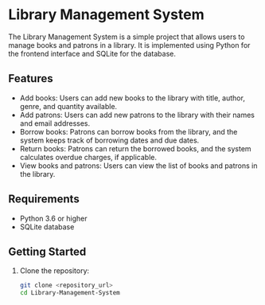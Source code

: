 # Library Management System

The Library Management System is a simple project that allows users to manage books and patrons in a library. It is implemented using Python for the frontend interface and SQLite for the database.

## Features

- Add books: Users can add new books to the library with title, author, genre, and quantity available.
- Add patrons: Users can add new patrons to the library with their names and email addresses.
- Borrow books: Patrons can borrow books from the library, and the system keeps track of borrowing dates and due dates.
- Return books: Patrons can return the borrowed books, and the system calculates overdue charges, if applicable.
- View books and patrons: Users can view the list of books and patrons in the library.

## Requirements

- Python 3.6 or higher
- SQLite database

## Getting Started

1. Clone the repository:

   ```bash
   git clone <repository_url>
   cd Library-Management-System
